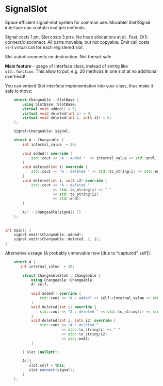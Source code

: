 # SignalSlot
Space efficient signal-slot system for common use. Movable! Slot/Signal interface can contatin multiple methods.


Signal costs 1 ptr. Slot costs 3 ptrs.
No heap allocations at all. Fast, O(1) connect/disconnect. All parts movable, but not copyable.
Emit call costs +/-1 virtual call for each registered slot.

Slot autodisconnects on destruction.
Not thread-safe.

**Main feature** - usage of Interface class, instead of smthg like `std::function`.
This allow to put, e.g. 20 methods in one slot at no additional overhead! 

You can embed Slot interface implementation into your class, thus make it safe to move:

```cpp
    struct Changeable : SlotBase {
        using SlotBase::SlotBase;
        virtual void added() = 0;
        virtual void deleted(int i) = 0;
        virtual void deleted(int i, int& i2) = 0;
    };

    Signal<Changeable> signal;

    struct A : Changeable {
        int internal_value  = 20;
    
        void added() override {
            std::cout << "A : added "  << internal_value << std::endl;
        }
        void deleted(int i) override {
            std::cout << "A : deleted " << std::to_string(i) << std::endl;
        }
        void deleted(int i, int& i2) override {
            std::cout << "A : deleted "
                      << std::to_string(i) << " "
                      << std::to_string(i2)
                      << std::endl;
        }
                
        A() : Changeable(signal) {}
    };
    
    
int main() {
    signal.emit(&Changeable::added);
    signal.emit(&Changeable::deleted, 2, i);
}    
```


Alternative ussage (A probably unmovable now [due to "captured" self]):
```cpp
    struct A {
       int internal_value  = 20;
       
        struct ChangeableSlot : Changeable {
            using Changeable::Changeable;            
            A* self;
            
            void added() override {
                std::cout << "A : added" << self->internal_value << std::endl;
            }
            void deleted(int i) override {
                std::cout << "A : deleted " << std::to_string(i) << std::endl;
            }
            void deleted(int i, int& i2) override {
                std::cout << "A : deleted "
                          << std::to_string(i) << " "
                          << std::to_string(i2)
                          << std::endl;
            }

        } slot {nullptr};
        
        A(){
           slot.self = this;
           slot.connect(signal);
        }
    };
```

